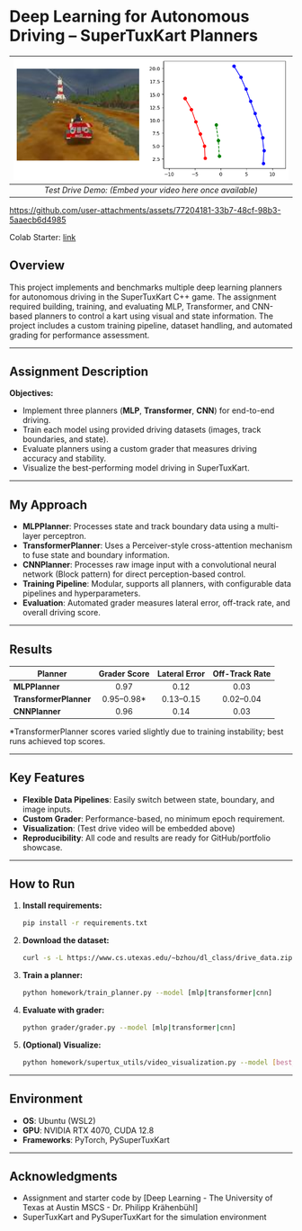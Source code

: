 # Deep Learning for Autonomous Driving – SuperTuxKart Planners

| ![Test Drive Demo](assets/sample.png) |
|:--:|
| _Test Drive Demo: (Embed your video here once available)_ |



https://github.com/user-attachments/assets/77204181-33b7-48cf-98b3-5aaecb6d4985



Colab Starter: [link](https://colab.research.google.com/drive/1wRuzQ15Q9-ef2L7Yju-KbAUHo3w1O10i?usp=sharing)

## Overview

This project implements and benchmarks multiple deep learning planners for autonomous driving in the SuperTuxKart C++ game. The assignment required building, training, and evaluating MLP, Transformer, and CNN-based planners to control a kart using visual and state information. The project includes a custom training pipeline, dataset handling, and automated grading for performance assessment.

---

## Assignment Description

**Objectives:**
- Implement three planners (**MLP**, **Transformer**, **CNN**) for end-to-end driving.
- Train each model using provided driving datasets (images, track boundaries, and state).
- Evaluate planners using a custom grader that measures driving accuracy and stability.
- Visualize the best-performing model driving in SuperTuxKart.

---

## My Approach

- **MLPPlanner**: Processes state and track boundary data using a multi-layer perceptron.
- **TransformerPlanner**: Uses a Perceiver-style cross-attention mechanism to fuse state and boundary information.
- **CNNPlanner**: Processes raw image input with a convolutional neural network (Block pattern) for direct perception-based control.
- **Training Pipeline**: Modular, supports all planners, with configurable data pipelines and hyperparameters.
- **Evaluation**: Automated grader measures lateral error, off-track rate, and overall driving score.

---

## Results

| Planner              | Grader Score | Lateral Error | Off-Track Rate |
|----------------------|:------------:|:-------------:|:--------------:|
| **MLPPlanner**       |    0.97      |     0.12      |     0.03       |
| **TransformerPlanner** | 0.95–0.98* |   0.13–0.15   |   0.02–0.04    |
| **CNNPlanner**       |    0.96      |     0.14      |     0.03       |

\*TransformerPlanner scores varied slightly due to training instability; best runs achieved top scores.

---

## Key Features

- **Flexible Data Pipelines**: Easily switch between state, boundary, and image inputs.
- **Custom Grader**: Performance-based, no minimum epoch requirement.
- **Visualization**: (Test drive video will be embedded above)
- **Reproducibility**: All code and results are ready for GitHub/portfolio showcase.

---

## How to Run

1. **Install requirements:**
	```bash
	pip install -r requirements.txt
	```
2. **Download the dataset:**
	```bash
	curl -s -L https://www.cs.utexas.edu/~bzhou/dl_class/drive_data.zip -o ./drive_data.zip && unzip -qo drive_data.zip
	```
3. **Train a planner:**
	```bash
	python homework/train_planner.py --model [mlp|transformer|cnn]
	```
4. **Evaluate with grader:**
	```bash
	python grader/grader.py --model [mlp|transformer|cnn]
	```
5. **(Optional) Visualize:**
	```bash
	python homework/supertux_utils/video_visualization.py --model [best_model.pt]
	```

---

## Environment

- **OS**: Ubuntu (WSL2)
- **GPU**: NVIDIA RTX 4070, CUDA 12.8
- **Frameworks**: PyTorch, PySuperTuxKart

---

## Acknowledgments

- Assignment and starter code by [Deep Learning - The University of Texas at Austin MSCS - Dr. Philipp Krähenbühl]
- SuperTuxKart and PySuperTuxKart for the simulation environment
